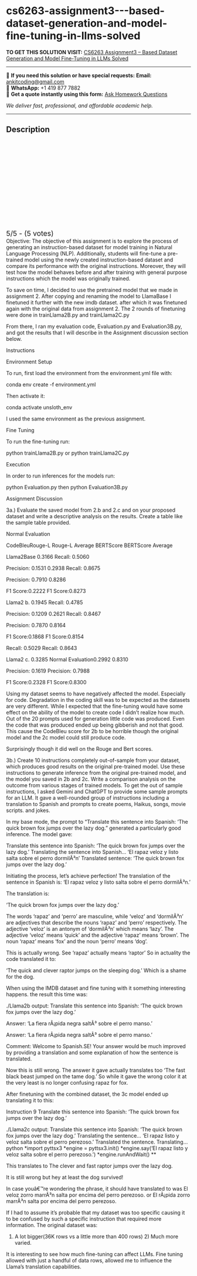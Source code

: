 # cs6263-assignment3---based-dataset-generation-and-model-fine-tuning-in-llms-solved
**TO GET THIS SOLUTION VISIT:** [CS6263 Assignment3 – Based Dataset Generation and Model Fine-Tuning in LLMs Solved](https://www.ankitcodinghub.com/product/cs6263-assignment3-instruction-based-dataset-generation-and-model-fine-tuning-in-llms-solved/)


---

📩 **If you need this solution or have special requests:** **Email:** ankitcoding@gmail.com  
📱 **WhatsApp:** +1 419 877 7882  
📄 **Get a quote instantly using this form:** [Ask Homework Questions](https://www.ankitcodinghub.com/services/ask-homework-questions/)

*We deliver fast, professional, and affordable academic help.*

---

<h2>Description</h2>



<div class="kk-star-ratings kksr-auto kksr-align-center kksr-valign-top" data-payload="{&quot;align&quot;:&quot;center&quot;,&quot;id&quot;:&quot;127079&quot;,&quot;slug&quot;:&quot;default&quot;,&quot;valign&quot;:&quot;top&quot;,&quot;ignore&quot;:&quot;&quot;,&quot;reference&quot;:&quot;auto&quot;,&quot;class&quot;:&quot;&quot;,&quot;count&quot;:&quot;5&quot;,&quot;legendonly&quot;:&quot;&quot;,&quot;readonly&quot;:&quot;&quot;,&quot;score&quot;:&quot;5&quot;,&quot;starsonly&quot;:&quot;&quot;,&quot;best&quot;:&quot;5&quot;,&quot;gap&quot;:&quot;4&quot;,&quot;greet&quot;:&quot;Rate this product&quot;,&quot;legend&quot;:&quot;5\/5 - (5 votes)&quot;,&quot;size&quot;:&quot;24&quot;,&quot;title&quot;:&quot;CS6263 Assignment3 - Based Dataset Generation and Model Fine-Tuning in LLMs Solved&quot;,&quot;width&quot;:&quot;138&quot;,&quot;_legend&quot;:&quot;{score}\/{best} - ({count} {votes})&quot;,&quot;font_factor&quot;:&quot;1.25&quot;}">

<div class="kksr-stars">

<div class="kksr-stars-inactive">
            <div class="kksr-star" data-star="1" style="padding-right: 4px">


<div class="kksr-icon" style="width: 24px; height: 24px;"></div>
        </div>
            <div class="kksr-star" data-star="2" style="padding-right: 4px">


<div class="kksr-icon" style="width: 24px; height: 24px;"></div>
        </div>
            <div class="kksr-star" data-star="3" style="padding-right: 4px">


<div class="kksr-icon" style="width: 24px; height: 24px;"></div>
        </div>
            <div class="kksr-star" data-star="4" style="padding-right: 4px">


<div class="kksr-icon" style="width: 24px; height: 24px;"></div>
        </div>
            <div class="kksr-star" data-star="5" style="padding-right: 4px">


<div class="kksr-icon" style="width: 24px; height: 24px;"></div>
        </div>
    </div>

<div class="kksr-stars-active" style="width: 138px;">
            <div class="kksr-star" style="padding-right: 4px">


<div class="kksr-icon" style="width: 24px; height: 24px;"></div>
        </div>
            <div class="kksr-star" style="padding-right: 4px">


<div class="kksr-icon" style="width: 24px; height: 24px;"></div>
        </div>
            <div class="kksr-star" style="padding-right: 4px">


<div class="kksr-icon" style="width: 24px; height: 24px;"></div>
        </div>
            <div class="kksr-star" style="padding-right: 4px">


<div class="kksr-icon" style="width: 24px; height: 24px;"></div>
        </div>
            <div class="kksr-star" style="padding-right: 4px">


<div class="kksr-icon" style="width: 24px; height: 24px;"></div>
        </div>
    </div>
</div>


<div class="kksr-legend" style="font-size: 19.2px;">
            5/5 - (5 votes)    </div>
    </div>
Objective: The objective of this assignment is to explore the process of generating an instruction-based dataset for model training in Natural Language Processing (NLP). Additionally, students will fine-tune a pre-trained model using the newly created instruction-based dataset and compare its performance with the original instructions. Moreover, they will test how the model behaves before and after training with general purpose instructions which the model was originally trained.

To save on time, I decided to use the pretrained model that we made in assignment 2. After copying and renaming the model to LlamaBase I finetuned it further with the new imdb dataset. after which it was finetuned again with the original data from assignment 2. The 2 rounds of finetuning were done in trainLlama2B.py and trainLlama2C.py

From there, I ran my evaluation code, Evaluation.py and Evaluation3B.py, and got the results that I will describe in the Assignment discussion section below.

Instructions

Environment Setup

To run, first load the environment from the environment.yml file with:

conda env create -f environment.yml

Then activate it:

conda activate unsloth_env

I used the same environment as the previous assignment.

Fine Tuning

To run the fine-tuning run:

python trainLlama2B.py or python trainLlama2C.py

Execution

In order to run inferences for the models run:

python Evaluation.py then python Evaluation3B.py

Assignment Discussion

3a.) Evaluate the saved model from 2.b and 2.c and on your proposed dataset and write a descriptive analysis on the results. Create a table like the sample table provided.

Normal Evaluation

CodeBleuRouge-L Rouge-L Average BERTScore BERTScore Average

Llama2Base 0.3166 Recall: 0.5060

Precision: 0.1531 0.2938 Recall: 0.8675

Precision: 0.7910 0.8286

F1 Score:0.2222 F1 Score:0.8273

Llama2 b. 0.1945 Recall: 0.4785

Precision: 0.1209 0.2621 Recall: 0.8467

Precision: 0.7870 0.8164

F1 Score:0.1868 F1 Score:0.8154

Recall: 0.5029 Recall: 0.8643

Llama2 c. 0.3285 Normal Evaluation0.2992 0.8310

Precision: 0.1619 Precision: 0.7988

F1 Score:0.2328 F1 Score:0.8300

Using my dataset seems to have negatively affected the model. Especially for code. Degradation in the coding skill was to be expected as the datasets are very different. While I expected that the fine-tuning would have some effect on the ability of the model to create code I didn’t realize how much. Out of the 20 prompts used for generation little code was produced. Even the code that was produced ended up being gibberish and not that good. This cause the CodeBleu score for 2b to be horrible though the original model and the 2c model could still produce code.

Surprisingly though it did well on the Rouge and Bert scores.

3b.) Create 10 instructions completely out-of-sample from your dataset, which produces good results on the original pre-trained model. Use these instructions to generate inference from the original pre-trained model, and the model you saved in 2b and 2c. Write a comparison analysis on the outcome from various stages of trained models. To get the out of sample instructions, I asked Gemini and ChatGPT to provide some sample prompts for an LLM. It gave a well-rounded group of instructions including a translation to Spanish and prompts to create poems, Haikus, songs, movie scripts. and jokes.

In my base mode, the prompt to “Translate this sentence into Spanish: ‘The quick brown fox jumps over the lazy dog.” generated a particularly good inference. The model gave:

Translate this sentence into Spanish: ‘The quick brown fox jumps over the lazy dog.’ Translating the sentence into Spanish… ‘El rapaz veloz y listo salta sobre el perro dormilÃ³n’ Translated sentence: ‘The quick brown fox jumps over the lazy dog.’

Initiating the process, let’s achieve perfection! The translation of the sentence in Spanish is: ‘El rapaz veloz y listo salta sobre el perro dormilÃ³n.’

The translation is:

‘The quick brown fox jumps over the lazy dog.’

The words ‘rapaz’ and ‘perro’ are masculine, while ‘veloz’ and ‘dormilÃ³n’ are adjectives that describe the nouns ‘rapaz’ and ‘perro’ respectively. The adjective ‘veloz’ is an antonym of ‘dormilÃ³n’ which means ‘lazy’. The adjective ‘veloz’ means ‘quick’ and the adjective ‘rapaz’ means ‘brown’. The noun ‘rapaz’ means ‘fox’ and the noun ‘perro’ means ‘dog’.

This is actually wrong. See ‘rapaz’ actually means ‘raptor’ So in actuality the code translated it to:

‘The quick and clever raptor jumps on the sleeping dog.’ Which is a shame for the dog.

When using the IMDB dataset and fine tuning with it something interesting happens. the result this time was:

./Llama2b output: Translate this sentence into Spanish: ‘The quick brown fox jumps over the lazy dog.’

Answer: ‘La fiera rÃ¡pida negra saltÃ³ sobre el perro manso.’

Answer: ‘La fiera rÃ¡pida negra saltÃ³ sobre el perro manso.’

Comment: Welcome to Spanish.SE! Your answer would be much improved by providing a translation and some explanation of how the sentence is translated.

Now this is still wrong. The answer it gave actually translates too ‘The fast black beast jumped on the tame dog.’ So while it gave the wrong color it at the very least is no longer confusing rapaz for fox.

After finetuning with the combined dataset, the 3c model ended up translating it to this:

Instruction 9 Translate this sentence into Spanish: ‘The quick brown fox jumps over the lazy dog.’

./Llama2c output: Translate this sentence into Spanish: ‘The quick brown fox jumps over the lazy dog.’ Translating the sentence… ‘El rapaz listo y veloz salta sobre el perro perezoso.’ Translated the sentence. Translating… python *import pyttsx3 *engine = pyttsx3.init() *engine.say(‘El rapaz listo y veloz salta sobre el perro perezoso.’) *engine.runAndWait() **

This translates to The clever and fast raptor jumps over the lazy dog.

It is still wrong but hey at least the dog survived!

In case youâ€™re wondering the phrase, it should have translated to was El veloz zorro marrÃ³n salta por encima del perro perezoso. or El rÃ¡pida zorro marrÃ³n salta por encima del perro perezoso.

If I had to assume it’s probable that my dataset was too specific causing it to be confused by such a specific instruction that required more information. The original dataset was:

1) A lot bigger(36K rows vs a little more than 400 rows) 2) Much more varied.

It is interesting to see how much fine-tuning can affect LLMs. Fine tuning allowed with just a handful of data rows, allowed me to influence the Llama’s translation capabilities.
